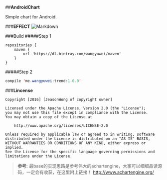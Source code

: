 ##**AndroidChart**

Simple chart for Android.

###**EFFECT**
![Markdown](http://i4.piimg.com/1070/965bbd60663ed2d5.gif)

###Build
#####Step 1 
```build
repositories {
    maven {
        url 'https://dl.bintray.com/wangyuwei/maven'
    }
}
```
#####Step 2
```java
compile 'me.wangyuwei:trend:1.0.0'
```

###**Lincense**
```lincense
Copyright [2016] [JeasonWong of copyright owner]

Licensed under the Apache License, Version 2.0 (the "License");
you may not use this file except in compliance with the License.
You may obtain a copy of the License at

    http://www.apache.org/licenses/LICENSE-2.0

Unless required by applicable law or agreed to in writing, software
distributed under the License is distributed on an "AS IS" BASIS,
WITHOUT WARRANTIES OR CONDITIONS OF ANY KIND, either express or implied.
See the License for the specific language governing permissions and
limitations under the License.
```


> **参考:** 最base的实现思路是参考伟大的achartengine，大家可以细细品读源码，一定会有收获，在这里附上链接！ http://www.achartengine.org/ 


